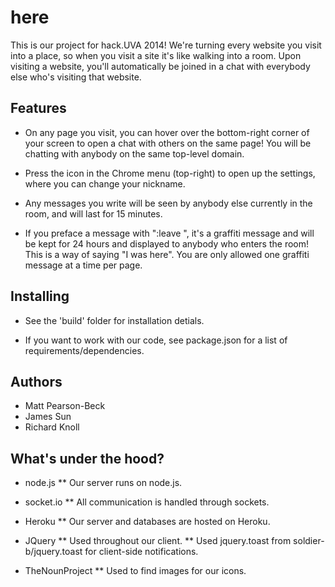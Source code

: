 # here

This is our project for hack.UVA 2014! We're turning every website you visit into a place, so when you visit a site it's like walking into a room. Upon visiting a website, you'll automatically be joined in a chat with everybody else who's visiting that website.

## Features

* On any page you visit, you can hover over the bottom-right corner of your screen to open a chat with others on the same page! You will be chatting with anybody on the same top-level domain.

* Press the icon in the Chrome menu (top-right) to open up the settings, where you can change your nickname.

* Any messages you write will be seen by anybody else currently in the room, and will last for 15 minutes.

* If you preface a message with ":leave ", it's a graffiti message and will be kept for 24 hours and displayed to anybody who enters the room! This is a way of saying "I was here". You are only allowed one graffiti message at a time per page.

## Installing

* See the 'build' folder for installation detials.

* If you want to work with our code, see package.json for a list of requirements/dependencies.

## Authors

* Matt Pearson-Beck
* James Sun
* Richard Knoll

## What's under the hood?

* node.js
** Our server runs on node.js.

* socket.io
** All communication is handled through sockets.

* Heroku
** Our server and databases are hosted on Heroku.

* JQuery
** Used throughout our client.
** Used jquery.toast from soldier-b/jquery.toast for client-side notifications.

* TheNounProject
** Used to find images for our icons.